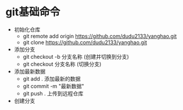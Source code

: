 # git基础命令
+ 初始化仓库
    -  git remote add origin https://github.com/dudu2133/yanghao.git
    -  git clone   https://github.com/dudu2133/yanghao.git
+ 添加分支
    - git checkout -b 分支名称  (创建并切换到分支)
    - git checkout 分支名称 (切换分支)
+ 添加最新数据
    - git add . 添加最新的数据
    - git commit -m "最新数据"
    - git push . 上传到远程仓库
+ 创建分支